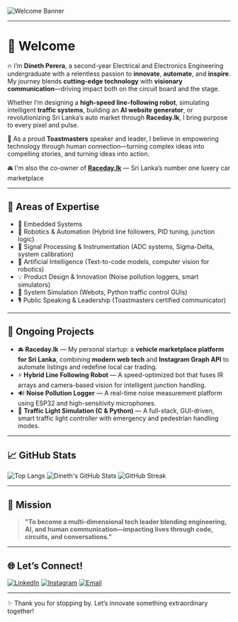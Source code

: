 ![Welcome Banner](https://readme-typing-svg.demolab.com?font=Fira+Code\&weight=700\&size=24\&pause=1000\&center=true\&vCenter=true\&width=800\&lines=Hi%2C+I'm+Dineth+Perera!;Electronics+Engineer+%7C+Robotics+Innovator)

---

# 👋 Welcome 

🔥 
I’m **Dineth Perera**, a second-year Electrical and Electronics Engineering undergraduate with a relentless passion to **innovate**, **automate**, and **inspire**. My journey blends **cutting-edge technology** with **visionary communication**—driving impact both on the circuit board and the stage.

Whether I’m designing a **high-speed line-following robot**, simulating intelligent **traffic systems**, building an **AI website generator**, or revolutionizing Sri Lanka’s auto market through **Raceday.lk**, I bring purpose to every pixel and pulse.

🎤 As a proud **Toastmasters** speaker and leader, I believe in empowering technology through human connection—turning complex ideas into compelling stories, and turning ideas into action.

🚘 I'm also the co-owner of **[Raceday.lk](https://instagram.com/racedaylk)** — Sri Lanka’s number one luxery car marketplace

---

## 🧠 Areas of Expertise

* 🤖 Embedded Systems 
* 🧭 Robotics & Automation (Hybrid line followers, PID tuning, junction logic)
* 📡 Signal Processing & Instrumentation (ADC systems, Sigma-Delta, system calibration)
* 🧠 Artificial Intelligence (Text-to-code models, computer vision for robotics)
* 💡 Product Design & Innovation (Noise pollution loggers, smart simulators)
* 🧩 System Simulation (Webots, Python traffic control GUIs)
* 🎙️ Public Speaking & Leadership (Toastmasters certified communicator)

---

## 🚀 Ongoing Projects

* 🚘 **Raceday.lk** — My personal startup: a **vehicle marketplace platform for Sri Lanka**, combining **modern web tech** and **Instagram Graph API** to automate listings and redefine local car trading.
* ⚡ **Hybrid Line Following Robot** — A speed-optimized bot that fuses IR arrays and camera-based vision for intelligent junction handling.
* 🔊 **Noise Pollution Logger** — A real-time noise measurement platform using ESP32 and high-sensitivity microphones.
* 🚦 **Traffic Light Simulation (C & Python)** — A full-stack, GUI-driven, smart traffic light controller with emergency and pedestrian handling modes.

---

## 📈 GitHub Stats

![Top Langs](https://github-readme-stats.vercel.app/api/top-langs/?username=dineth14\&layout=compact\&theme=radical)
![Dineth's GitHub Stats](https://github-readme-stats.vercel.app/api?username=dineth14\&show_icons=true\&theme=tokyonight)
![GitHub Streak](https://streak-stats.demolab.com?user=dineth14\&theme=gruvbox\&hide_border=true\&mode=weekly)

---

## 🎯 Mission

> **"To become a multi-dimensional tech leader blending engineering, AI, and human communication—impacting lives through code, circuits, and conversations."**

---

## 🌐 Let’s Connect!

[![LinkedIn](https://img.shields.io/badge/LinkedIn-blue?logo=linkedin\&logoColor=white)]([https://www.linkedin.com/in/dineth14](https://www.linkedin.com/in/dineth-perera-ba9657277/))
[![Instagram](https://img.shields.io/badge/Instagram-red?logo=instagram\&logoColor=white)](https://instagram.com/racedaylk)
[![Email](https://img.shields.io/badge/Email-darkgreen?logo=gmail\&logoColor=white)](mailto:dp18perera@gmail.com)

---

✨ Thank you for stopping by. Let’s innovate something extraordinary together!
